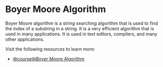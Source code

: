 # Boyer Moore Algorithm

Boyer Moore algorithm is a string searching algorithm that is used to find the index of a substring in a string. It is a very efficient algorithm that is used in many applications. It is used in text editors, compilers, and many other applications.

Visit the following resources to learn more:

- [@course@Boyer Moore Algorithm](https://www.coursera.org/learn/algorithms-part2/lecture/CYxOT/boyer-moore)
